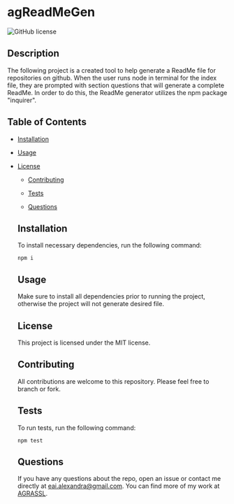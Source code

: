 # agReadMeGen
  ![GitHub license](https://img.shields.io/badge/license-MIT-blue.svg)
  
  ## Description
  
  The following project is a created tool to help generate a ReadMe file for repositories on github. When the user runs node in terminal for the index file, they are prompted with section questions that will generate a complete ReadMe. In order to do this, the ReadMe generator utilizes the npm package "inquirer".
  
  ## Table of Contents 
  
  * [Installation](#installation)
  
  * [Usage](#usage)
  
* [License](#license)

  * [Contributing](#contributing)
  
  * [Tests](#tests)
  
  * [Questions](#questions)
  
  ## Installation
  
  To install necessary dependencies, run the following command:
  
  ```
  npm i
  ```
  
  ## Usage
  
  Make sure to install all dependencies prior to running the project, otherwise the project will not generate desired file.
  
  ## License
  
  This project is licensed under the MIT license.
    
  ## Contributing
  
  All contributions are welcome to this repository. Please feel free to branch or fork.
  
  ## Tests
  
  To run tests, run the following command:
  
  ```
  npm test
  ```
  
  ## Questions
  
  If you have any questions about the repo, open an issue or contact me directly at eai.alexandra@gmail.com. You can find more of my work at [AGRASSL](https://github.com/AGRASSL/).
  
  